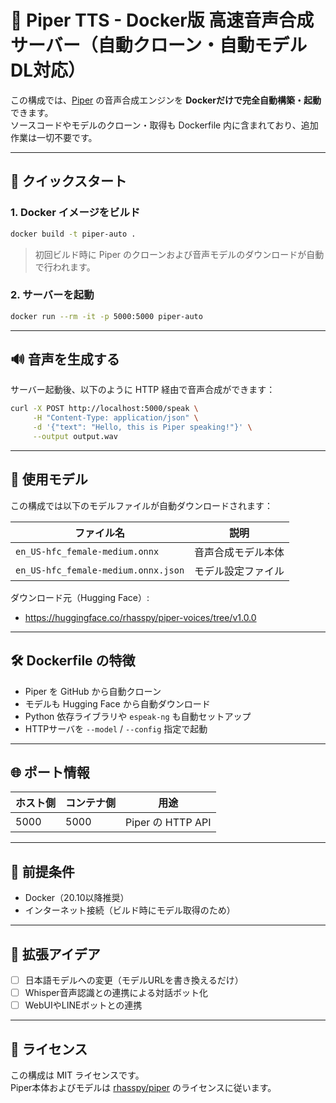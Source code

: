 # 📢 Piper TTS - Docker版 高速音声合成サーバー（自動クローン・自動モデルDL対応）

この構成では、[Piper](https://github.com/rhasspy/piper) の音声合成エンジンを **Dockerだけで完全自動構築・起動** できます。  
ソースコードやモデルのクローン・取得も Dockerfile 内に含まれており、追加作業は一切不要です。

---

## 🚀 クイックスタート

### 1. Docker イメージをビルド

```bash
docker build -t piper-auto .
```

> 初回ビルド時に Piper のクローンおよび音声モデルのダウンロードが自動で行われます。

### 2. サーバーを起動

```bash
docker run --rm -it -p 5000:5000 piper-auto
```

---

## 🔊 音声を生成する

サーバー起動後、以下のように HTTP 経由で音声合成ができます：

```bash
curl -X POST http://localhost:5000/speak \
     -H "Content-Type: application/json" \
     -d '{"text": "Hello, this is Piper speaking!"}' \
     --output output.wav
```

---

## 📁 使用モデル

この構成では以下のモデルファイルが自動ダウンロードされます：

| ファイル名                            | 説明                 |
|--------------------------------------|----------------------|
| `en_US-hfc_female-medium.onnx`       | 音声合成モデル本体    |
| `en_US-hfc_female-medium.onnx.json`  | モデル設定ファイル    |

ダウンロード元（Hugging Face）:
- https://huggingface.co/rhasspy/piper-voices/tree/v1.0.0

---

## 🛠 Dockerfile の特徴

- Piper を GitHub から自動クローン
- モデルも Hugging Face から自動ダウンロード
- Python 依存ライブラリや `espeak-ng` も自動セットアップ
- HTTPサーバを `--model` / `--config` 指定で起動

---

## 🌐 ポート情報

| ホスト側 | コンテナ側 | 用途             |
|----------|------------|------------------|
| 5000     | 5000       | Piper の HTTP API |

---

## 📌 前提条件

- Docker（20.10以降推奨）
- インターネット接続（ビルド時にモデル取得のため）

---

## 🧩 拡張アイデア

- [ ] 日本語モデルへの変更（モデルURLを書き換えるだけ）
- [ ] Whisper音声認識との連携による対話ボット化
- [ ] WebUIやLINEボットとの連携

---

## 📝 ライセンス

この構成は MIT ライセンスです。  
Piper本体およびモデルは [rhasspy/piper](https://github.com/rhasspy/piper) のライセンスに従います。
